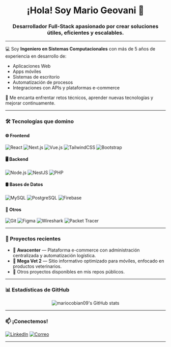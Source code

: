 <h1 align="center">¡Hola! Soy Mario Geovani 👋</h1>
<h3 align="center">Desarrollador Full-Stack apasionado por crear soluciones útiles, eficientes y escalables.</h3>

---

💻 Soy **Ingeniero en Sistemas Computacionales** con más de 5 años de experiencia en desarrollo de:
- Aplicaciones Web
- Apps móviles
- Sistemas de escritorio
- Automatización de procesos
- Integraciones con APIs y plataformas e-commerce

🧠 Me encanta enfrentar retos técnicos, aprender nuevas tecnologías y mejorar continuamente.

---

### 🛠️ Tecnologías que domino

#### 🌐 Frontend
![React](https://img.shields.io/badge/-React-61DAFB?logo=react&logoColor=white&style=flat)
![Next.js](https://img.shields.io/badge/-Next.js-000?logo=next.js&logoColor=white&style=flat)
![Vue.js](https://img.shields.io/badge/-Vue.js-4FC08D?logo=vue.js&logoColor=white&style=flat)
![TailwindCSS](https://img.shields.io/badge/-Tailwind-06B6D4?logo=tailwind-css&logoColor=white&style=flat)
![Bootstrap](https://img.shields.io/badge/-Bootstrap-7952B3?logo=bootstrap&logoColor=white&style=flat)

#### 🖥️ Backend
![Node.js](https://img.shields.io/badge/-Node.js-339933?logo=node.js&logoColor=white&style=flat)
![NestJS](https://img.shields.io/badge/-NestJS-E0234E?logo=nestjs&logoColor=white&style=flat)
![PHP](https://img.shields.io/badge/-PHP-777BB4?logo=php&logoColor=white&style=flat)

#### 🛢️ Bases de Datos
![MySQL](https://img.shields.io/badge/-MySQL-4479A1?logo=mysql&logoColor=white&style=flat)
![PostgreSQL](https://img.shields.io/badge/-PostgreSQL-4169E1?logo=postgresql&logoColor=white&style=flat)
![Firebase](https://img.shields.io/badge/-Firebase-FFCA28?logo=firebase&logoColor=black&style=flat)

#### 🔧 Otros
![Git](https://img.shields.io/badge/-Git-F05032?logo=git&logoColor=white&style=flat)
![Figma](https://img.shields.io/badge/-Figma-F24E1E?logo=figma&logoColor=white&style=flat)
![Wireshark](https://img.shields.io/badge/-Wireshark-1679A7?logo=wireshark&logoColor=white&style=flat)
![Packet Tracer](https://img.shields.io/badge/-Cisco%20Packet%20Tracer-1BA0D7?logo=cisco&logoColor=white&style=flat)

---

### 🌟 Proyectos recientes

- 🛒 **Awacenter** — Plataforma e-commerce con administración centralizada y automatización logística.
- 🐾 **Mega Vet 2** — Sitio informativo optimizado para móviles, enfocado en productos veterinarios.
- 🔧 Otros proyectos disponibles en mis repos públicos.

---

### 📊 Estadísticas de GitHub

<p align="center">
  <img src="https://github-readme-stats.vercel.app/api?username=mariocobian09&show_icons=true&theme=tokyonight" alt="mariocobian09's GitHub stats"/>
</p>

---

### 📫 ¡Conectemos!

[![LinkedIn](https://img.shields.io/badge/-LinkedIn-0077B5?style=flat&logo=linkedin&logoColor=white)](https://www.linkedin.com/in/mariocobian09)
[![Correo](https://img.shields.io/badge/-Email-D14836?style=flat&logo=gmail&logoColor=white)](mailto:mg.cobianayala@outlook.com)

---
